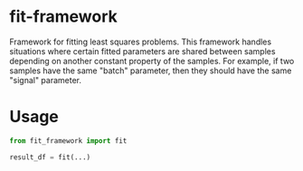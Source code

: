 # fit-framework

Framework for fitting least squares problems. This framework handles situations
where certain fitted parameters are shared between samples depending on another
constant property of the samples. For example, if two samples have the same
"batch" parameter, then they should have the same "signal" parameter.

# Usage

```python
from fit_framework import fit

result_df = fit(...)
```
